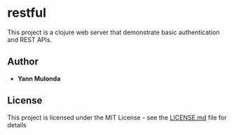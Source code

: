 # restful

This project is a clojure web server that demonstrate basic authentication and REST APIs.

## Author

* **Yann Mulonda** 

## License

This project is licensed under the MIT License - see the [LICENSE.md](LICENSE.md) file for details

